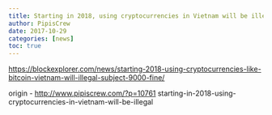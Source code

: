 ```yaml
---
title: Starting in 2018, using cryptocurrencies in Vietnam will be illegal
author: PipisCrew
date: 2017-10-29
categories: [news]
toc: true
---
```


https://blockexplorer.com/news/starting-2018-using-cryptocurrencies-like-bitcoin-vietnam-will-illegal-subject-9000-fine/

origin - http://www.pipiscrew.com/?p=10761 starting-in-2018-using-cryptocurrencies-in-vietnam-will-be-illegal
